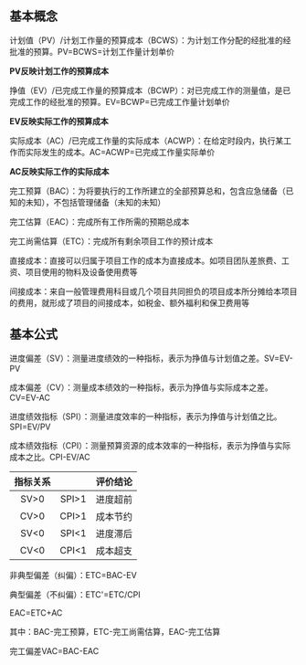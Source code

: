 ## 基本概念

计划值（PV）/计划工作量的预算成本（BCWS）：为计划工作分配的经批准的经批准的预算。PV=BCWS=计划工作量计划单价

**PV反映计划工作的预算成本**

挣值（EV）/已完成工作量的预算成本（BCWP）：对已完成工作的测量值，是已完成工作的经批准的预算。EV=BCWP=已完成工作量计划单价

**EV反映实际工作的预算成本**

实际成本（AC）/已完成工作量的实际成本（ACWP）：在给定时段内，执行某工作而实际发生的成本。AC=ACWP=已完成工作量实际单价

**AC反映实际工作的实际成本**

完工预算（BAC）：为将要执行的工作所建立的全部预算总和，包含应急储备（已知的未知），不包括管理储备（未知的未知）

完工估算（EAC）：完成所有工作所需的预期总成本

完工尚需估算（ETC）：完成所有剩余项目工作的预计成本

直接成本：直接可以归属于项目工作的成本为直接成本。如项目团队差旅费、工资、项目使用的物料及设备使用费等

间接成本：来自一般管理费用科目或几个项目共同担负的项目成本所分摊给本项目的费用，就形成了项目的间接成本，如税金、额外福利和保卫费用等

## 基本公式

进度偏差（SV）：测量进度绩效的一种指标，表示为挣值与计划值之差。SV=EV-PV

成本偏差（CV）：测量成本绩效的一种指标，表示为挣值与实际成本之差。CV=EV-AC

进度绩效指标（SPI）：测量进度效率的一种指标，表示为挣值与计划值之比。SPI=EV/PV

成本绩效指标（CPI）：测量预算资源的成本效率的一种指标，表示为挣值与实际成本之比。CPI-EV/AC

| 指标关系 |       | 评价结论 |
| :------: | :---: | :------: |
|   SV>0   | SPI>1 | 进度超前 |
|   CV>0   | CPI>1 | 成本节约 |
|   SV<0   | SPI<1 | 进度滞后 |
|   CV<0   | CPI<1 | 成本超支 |

非典型偏差（纠偏）：ETC=BAC-EV

典型偏差（不纠偏）：ETC'=ETC/CPI

EAC=ETC+AC

其中：BAC-完工预算，ETC-完工尚需估算，EAC-完工估算

完工偏差VAC=BAC-EAC

